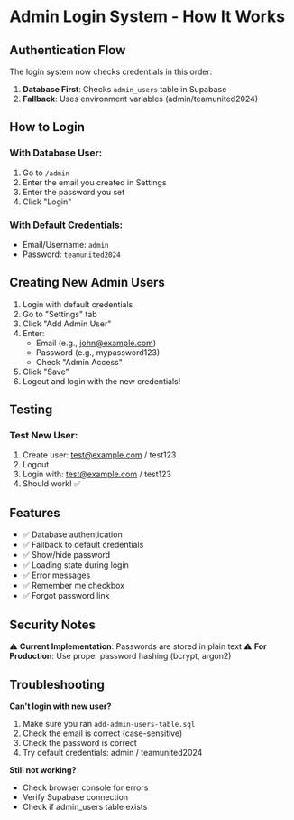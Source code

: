 # Admin Login System - How It Works

## Authentication Flow

The login system now checks credentials in this order:

1. **Database First**: Checks `admin_users` table in Supabase
2. **Fallback**: Uses environment variables (admin/teamunited2024)

## How to Login

### With Database User:
1. Go to `/admin`
2. Enter the email you created in Settings
3. Enter the password you set
4. Click "Login"

### With Default Credentials:
- Email/Username: `admin`
- Password: `teamunited2024`

## Creating New Admin Users

1. Login with default credentials
2. Go to "Settings" tab
3. Click "Add Admin User"
4. Enter:
   - Email (e.g., john@example.com)
   - Password (e.g., mypassword123)
   - Check "Admin Access"
5. Click "Save"
6. Logout and login with the new credentials!

## Testing

### Test New User:
1. Create user: test@example.com / test123
2. Logout
3. Login with: test@example.com / test123
4. Should work! ✅

## Features

- ✅ Database authentication
- ✅ Fallback to default credentials
- ✅ Show/hide password
- ✅ Loading state during login
- ✅ Error messages
- ✅ Remember me checkbox
- ✅ Forgot password link

## Security Notes

⚠️ **Current Implementation**: Passwords are stored in plain text
⚠️ **For Production**: Use proper password hashing (bcrypt, argon2)

## Troubleshooting

**Can't login with new user?**
1. Make sure you ran `add-admin-users-table.sql`
2. Check the email is correct (case-sensitive)
3. Check the password is correct
4. Try default credentials: admin / teamunited2024

**Still not working?**
- Check browser console for errors
- Verify Supabase connection
- Check if admin_users table exists

